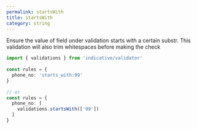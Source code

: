```yaml
---
permalink: startsWith
title: startsWith
category: string
---
```


Ensure the value of field under validation starts with a certain substr. This
validation will also trim whitespaces before making the check
 
```ts
import { validations } from 'indicative/validator'
 
const rules = {
  phone_no: 'starts_with:99'
}
 
// or
const rules = {
  phone_no: [
    validations.startsWith(['99'])
  ]
}
```